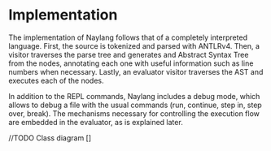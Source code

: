 Implementation
==============

The implementation of Naylang follows that of a completely interpreted language.
First, the source is tokenized and parsed with ANTLRv4. Then, a visitor traverses
the parse tree and generates and Abstract Syntax Tree from the nodes, annotating
each one with useful information such as line numbers when necessary.
Lastly, an evaluator visitor traverses the AST and executes each of the nodes.

In addition to the REPL commands, Naylang includes a debug mode,
which allows to debug a file with the usual commands (run, continue, step in,
step over, break). The mechanisms necessary for controlling the execution
flow are embedded in the evaluator, as is explained later.

//TODO Class diagram
[]